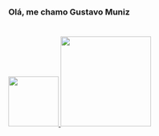 ### Olá, me chamo Gustavo Muniz 
#
<div>
<a href="https://github.com/seu-usuário-aqui">
<img widht="100cm" height="100cm" src="https://github-readme-stats.vercel.app/api/top-langs/?username=GuMuniz&layout=compact&langs_count=7&theme=dracula"/>
<img widht="100cm" height="180cm" src="https://github-readme-stats.vercel.app/api?username=GuMuniz&show_icons=true&theme=dracula&include_all_commits=true&count_private=true"/>
</div>

